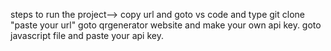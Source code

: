 steps to run the project-->
copy url and goto vs code and type git clone "paste your url"
goto qrgenerator website and make your own api key.
goto javascript file and paste your api key.
